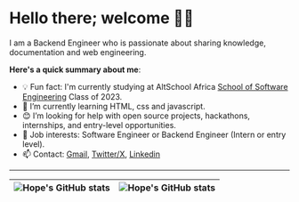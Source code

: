 # Hello there; welcome 👋🏾

I am a Backend Engineer who is passionate about sharing knowledge, documentation and web engineering.

**Here's a quick summary about me**:

- 💡 Fun fact: I'm currently studying at AltSchool Africa [School of Software Engineering](https://engineering.altschoolafrica.com/) Class of 2023.
- 🌱 I’m currently learning HTML, css and javascript.
- 😊 I’m looking for help with open source projects, hackathons, internships, and entry-level opportunities.
- 💼 Job interests: Software Engineer or Backend Engineer (Intern or entry level).
- 📫 Contact: [Gmail](mailtobenjamin.hope4@gmail.com), [Twitter/X](https://twitter.com/__eesperanza), [Linkedin](https://www.linkedin.com/in/hopenwite2128/)  

---

| <img align="center" src="https://github-readme-stats.vercel.app/api?username=hopenwite&show_icons=true&include_all_commits=true&hide_border=true" alt="Hope's GitHub stats" /> | <img align="center" src="https://github-readme-stats.vercel.app/api/top-langs/?username=hopenwite&langs_count=8&layout=compact&hide_border=true" alt="Hope's GitHub stats" /> |
| ------------- | ------------- |
